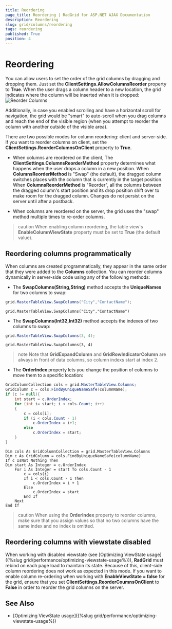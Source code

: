 ```yaml
---
title: Reordering
page_title: Reordering | RadGrid for ASP.NET AJAX Documentation
description: Reordering
slug: grid/columns/reordering
tags: reordering
published: True
position: 4
---
```


# Reordering



You can allow users to set the order of the grid columns by dragging and dropping them. Just set the **ClientSettings.AllowColumnsReorder** property to **True**. When the user drags a column header to a new location, the grid indicates where the column will be inserted when it is dropped:
![Reorder Columns](images/grd_reorderingColumns.png)

Additionally, in case you enabled scrolling and have a horizontal scroll for navigation, the grid would be "smart" to auto-scroll when you drag columns and reach the end of the visible region (when you attempt to reorder the column with another outside of the visible area).

There are two possible modes for column reordering: client and server-side. If you want to reorder columns on client, set the **ClientSettings.ReorderColumnsOnClient** property to **True**.

* When columns are reordered on the client, The **ClientSettings.ColumnsReorderMethod** property determines what happens when the user drops a column in a new position. When **ColumnsReorderMethod** is "Swap" (the default), the dragged column switches places with the column that is currently in the target position. When **ColumnsReorderMethod** is "Reorder", all the columns between the dragged column's start position and its drop position shift over to make room for the dragged column. Changes do not persist on the server until after a postback.

* When columns are reordered on the server, the grid uses the "swap" method multiple times to re-order columns.

>caution When enabling column reordering, the table view's **EnableColumnViewState** property must be set to **True** (the default value).
>


## Reordering columns programmatically

When columns are created programmatically, they appear in the same order that they were added to the **Columns** collection. You can reorder columns dynamically in server-side code using any of the following methods:

* The **SwapColumns(String,String)** method accepts the **UniqueNames** for two columns to swap:



````C#
grid.MasterTableView.SwapColumns("City","ContactName");			
````
````VB
grid.MasterTableView.SwapColumns("City","ContactName")			
````


* The **SwapColumns(Int32,Int32)** method accepts the indexes of two columns to swap:



````C#	     
grid.MasterTableView.SwapColumns(3, 4);				
````
````VB
grid.MasterTableView.SwapColumns(3, 4)
````


>note Note that **GridExpandColumn** and **GridRowIndicatorColumn** are always in front of data columns, so column indexs start at index 2.
>


* The **OrderIndex** property lets you change the position of columns to move them to a specific location:



````C#
GridColumnCollection cols = grid.MasterTableView.Columns;
GridColumn c = cols.FindByUniqueNameSafe(columnName);
if (c != null){ 
    int start = c.OrderIndex; 
    for (int i= start; i < cols.Count; i++)  
    { 
        c = cols[i]; 
        if (i < cols.Count - 1)   
            c.OrderIndex = i+1;
        else     
            c.OrderIndex = start;  
    }
}			
````
````VB
Dim cols As GridColumnCollection = grid.MasterTableView.Columns
Dim c As GridColumn = cols.FindByUniqueNameSafe(columnName)
If c IsNot Nothing Then
Dim start As Integer = c.OrderIndex
    For i As Integer = start To cols.Count - 1
	    c = cols(i)
	    If i < cols.Count - 1 Then
		    c.OrderIndex = i + 1
	    Else
		    c.OrderIndex = start
	    End If
    Next
End If
````


>caution When using the **OrderIndex** property to reorder columns, make sure that you assign values so that no two columns have the same index and no index is omitted.
>


## Reordering columns with viewstate disabled

When working with disabled viewstate (see [Optimizing ViewState usage]({%slug grid/performance/optimizing-viewstate-usage%})), **RadGrid** must rebind on each page load to maintain its state. Because of this, client-side column reordering does not work as expected in this mode. If you want to enable column re-ordering when working with **EnableViewState = false** for the grid, ensure that you set **ClientSettings.ReorderCoumnsOnClient** to **False** in order to reorder the grid columns on the server.

## See Also

 * [Optimizing ViewState usage]({%slug grid/performance/optimizing-viewstate-usage%})
